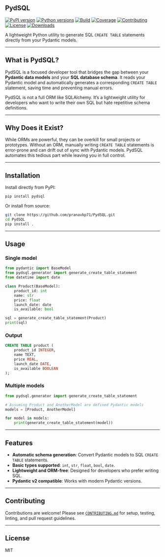 ## PydSQL

[![PyPI version](https://img.shields.io/pypi/v/pydsql.svg)](https://pypi.org/project/pydsql/)
[![Python versions](https://img.shields.io/pypi/pyversions/pydsql.svg)](https://pypi.org/project/pydsql/)
[![Build](https://img.shields.io/github/actions/workflow/status/pranavkp71/PydSQL/ci.yml?branch=main)](https://github.com/pranavkp71/PydSQL/actions)
[![Coverage](https://img.shields.io/codecov/c/github/pranavkp71/PydSQL)](https://codecov.io/gh/pranavkp71/PydSQL)
[![Contributing](https://img.shields.io/pypi/l/pydsql.svg)](./CONTRIBUTING.md)
[![License](https://img.shields.io/pypi/l/pydsql.svg)](./LICENSE)
[![Downloads](https://img.shields.io/pypi/dm/pydsql.svg)](https://pypi.org/project/pydsql/)

A lightweight Python utility to generate SQL `CREATE TABLE` statements directly from your Pydantic models.

---

## What is PydSQL?

PydSQL is a focused developer tool that bridges the gap between your **Pydantic data models** and your **SQL database schema**. It reads your Pydantic model and automatically generates a corresponding `CREATE TABLE` statement, saving time and preventing manual errors.

PydSQL is not a full ORM like SQLAlchemy. It’s a lightweight utility for developers who want to write their own SQL but hate repetitive schema definitions.

---

## Why Does it Exist?

While ORMs are powerful, they can be overkill for small projects or prototypes. Without an ORM, manually writing `CREATE TABLE` statements is error-prone and can drift out of sync with Pydantic models. PydSQL automates this tedious part while leaving you in full control.

---

## Installation

Install directly from PyPI:

```bash
pip install pydsql
```

Or install from source:

```bash
git clone https://github.com/pranavkp71/PydSQL.git
cd PydSQL
pip install .
```

---

## Usage

### Single model

```python
from pydantic import BaseModel
from pydsql.generator import generate_create_table_statement
from datetime import date

class Product(BaseModel):
    product_id: int
    name: str
    price: float
    launch_date: date
    is_available: bool

sql = generate_create_table_statement(Product)
print(sql)
```

### Output

```sql
CREATE TABLE product (
    product_id INTEGER,
    name TEXT,
    price REAL,
    launch_date DATE,
    is_available BOOLEAN
);
```

### Multiple models

```python
from pydsql.generator import generate_create_table_statement

# Assuming Product and AnotherModel are defined Pydantic models
models = [Product, AnotherModel]

for model in models:
    print(generate_create_table_statement(model))
```

---

## Features

- **Automatic schema generation**: Convert Pydantic models to SQL `CREATE TABLE` statements.
- **Basic types supported**: `int`, `str`, `float`, `bool`, `date`.
- **Lightweight and ORM-free**: Designed for developers who prefer writing SQL.
- **Pydantic v2 compatible**: Works with modern Pydantic versions.

---

## Contributing

Contributions are welcome! Please see [`CONTRIBUTING.md`](./CONTRIBUTING.md) for setup, testing, linting, and pull request guidelines.

---

## License

MIT
